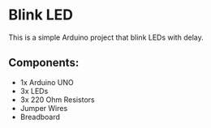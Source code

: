 # Blink LED
This is a simple Arduino project that blink LEDs with delay.

## Components:
- 1x Arduino UNO
- 3x LEDs
- 3x 220 Ohm Resistors
- Jumper Wires
- Breadboard

